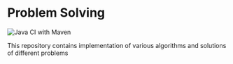 # Problem Solving

![Java CI with Maven](https://github.com/ghsatpute/ProblemSolving/workflows/Java%20CI%20with%20Maven/badge.svg)

This repository contains implementation of various algorithms and solutions of different problems
